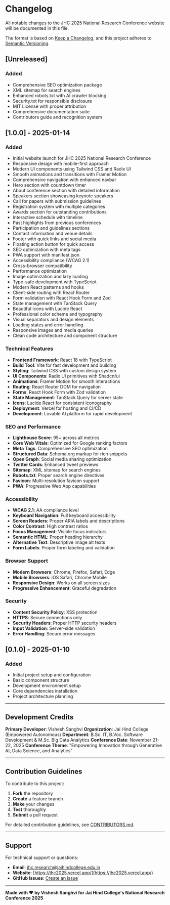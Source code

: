 
# Changelog

All notable changes to the JHC 2025 National Research Conference website will be documented in this file.

The format is based on [Keep a Changelog](https://keepachangelog.com/en/1.0.0/),
and this project adheres to [Semantic Versioning](https://semver.org/spec/v2.0.0.html).

## [Unreleased]

### Added
- Comprehensive SEO optimization package
- XML sitemap for search engines
- Enhanced robots.txt with AI crawler blocking
- Security.txt for responsible disclosure
- MIT License with proper attribution
- Comprehensive documentation suite
- Contributors guide and recognition system

## [1.0.0] - 2025-01-14

### Added
- Initial website launch for JHC 2025 National Research Conference
- Responsive design with mobile-first approach
- Modern UI components using Tailwind CSS and Radix UI
- Smooth animations and transitions with Framer Motion
- Comprehensive navigation with enhanced navbar
- Hero section with countdown timer
- About conference section with detailed information
- Speakers section showcasing keynote speakers
- Call for papers with submission guidelines
- Registration system with multiple categories
- Awards section for outstanding contributions
- Interactive schedule with timeline
- Past highlights from previous conferences
- Participation and guidelines sections
- Contact information and venue details
- Footer with quick links and social media
- Floating action button for quick access
- SEO optimization with meta tags
- PWA support with manifest.json
- Accessibility compliance (WCAG 2.1)
- Cross-browser compatibility
- Performance optimization
- Image optimization and lazy loading
- Type-safe development with TypeScript
- Modern React patterns and hooks
- Client-side routing with React Router
- Form validation with React Hook Form and Zod
- State management with TanStack Query
- Beautiful icons with Lucide React
- Professional color scheme and typography
- Visual separators and design elements
- Loading states and error handling
- Responsive images and media queries
- Clean code architecture and component structure

### Technical Features
- **Frontend Framework**: React 18 with TypeScript
- **Build Tool**: Vite for fast development and building
- **Styling**: Tailwind CSS with custom design system
- **UI Components**: Radix UI primitives with Shadcn/ui
- **Animations**: Framer Motion for smooth interactions
- **Routing**: React Router DOM for navigation
- **Forms**: React Hook Form with Zod validation
- **State Management**: TanStack Query for server state
- **Icons**: Lucide React for consistent iconography
- **Deployment**: Vercel for hosting and CI/CD
- **Development**: Lovable AI platform for rapid development

### SEO and Performance
- **Lighthouse Score**: 95+ across all metrics
- **Core Web Vitals**: Optimized for Google ranking factors
- **Meta Tags**: Comprehensive SEO optimization
- **Structured Data**: Schema.org markup for rich snippets
- **Open Graph**: Social media sharing optimization
- **Twitter Cards**: Enhanced tweet previews
- **Sitemap**: XML sitemap for search engines
- **Robots.txt**: Proper search engine directives
- **Favicon**: Multi-resolution favicon support
- **PWA**: Progressive Web App capabilities

### Accessibility
- **WCAG 2.1**: AA compliance level
- **Keyboard Navigation**: Full keyboard accessibility
- **Screen Readers**: Proper ARIA labels and descriptions
- **Color Contrast**: High contrast ratios
- **Focus Management**: Visible focus indicators
- **Semantic HTML**: Proper heading hierarchy
- **Alternative Text**: Descriptive image alt texts
- **Form Labels**: Proper form labeling and validation

### Browser Support
- **Modern Browsers**: Chrome, Firefox, Safari, Edge
- **Mobile Browsers**: iOS Safari, Chrome Mobile
- **Responsive Design**: Works on all screen sizes
- **Progressive Enhancement**: Graceful degradation

### Security
- **Content Security Policy**: XSS protection
- **HTTPS**: Secure connections only
- **Security Headers**: Proper HTTP security headers
- **Input Validation**: Server-side validation
- **Error Handling**: Secure error messages

## [0.1.0] - 2025-01-10

### Added
- Initial project setup and configuration
- Basic component structure
- Development environment setup
- Core dependencies installation
- Project architecture planning

---

## Development Credits

**Primary Developer**: Vishesh Sanghvi
**Organization**: Jai Hind College (Empowered Autonomous)
**Department**: B.Sc. IT, B.Voc. Software Development & M.Sc. Big Data Analytics
**Conference Date**: November 21-22, 2025
**Conference Theme**: "Empowering Innovation through Generative AI, Data Science, and Analytics"

---

## Contribution Guidelines

To contribute to this project:

1. **Fork** the repository
2. **Create** a feature branch
3. **Make** your changes
4. **Test** thoroughly
5. **Submit** a pull request

For detailed contribution guidelines, see [CONTRIBUTORS.md](CONTRIBUTORS.md).

---

## Support

For technical support or questions:
- **Email**: jhc.research@jaihindcollege.edu.in
- **Website**: [https://jhc2025.vercel.app/](https://jhc2025.vercel.app/)
- **GitHub Issues**: [Create an issue](https://github.com/your-username/jhc-2025-conference/issues)

---

**Made with ❤️ by Vishesh Sanghvi for Jai Hind College's National Research Conference 2025**
